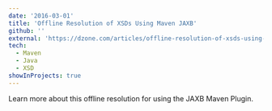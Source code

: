 ```yaml
---
date: '2016-03-01'
title: 'Offline Resolution of XSDs Using Maven JAXB'
github: ''
external: 'https://dzone.com/articles/offline-resolution-of-xsds-using-maven-jaxb'
tech:
  - Maven
  - Java
  - XSD
showInProjects: true
---
```


Learn more about this offline resolution for using the JAXB Maven Plugin.
